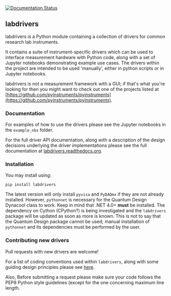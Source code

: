 [![Documentation Status](https://readthedocs.org/projects/labdrivers/badge/?version=latest)](http://labdrivers.readthedocs.org/en/latest/?badge=latest)

## labdrivers

labdrivers is a Python module containing a collection of drivers for common research lab instruments.

It contains a suite of instrument-specific drivers which can be used to 
interface measurement hardware with Python code, along with a set of 
Jupyter notebooks demonstrating example use cases.
The drivers within the project are intended to be used 'manually', either in python scripts or
in Jupyter notebooks.

labdrivers is not a measurement framework with a GUI; if that's what you're looking
for then you might want to check out one of the projects listed at
[https://github.com/pyinstruments/pyinstruments](https://github.com/pyinstruments/pyinstruments).

### Documentation

For examples of how to use the drivers please see the Jupyter notebooks in the `example_nbs` folder.

For the full driver API documentation, along with a description of the design decisions underlying 
the driver implementations please see the full documentation at 
[labdrivers.readthedocs.org](https://labdrivers.readthedocs.org).


### Installation

You may install using:

`pip install labdrivers`

The latest version will only install `pyvisa` and `PyDAQmx` if they are not already installed.
However, `pythonnet` is necessary for the Quantum Design Dynacool class to work. Keep in mind that
.NET 4.0+ **must** be installed. The dependency on Cython (CPython?) is being investigated and
the `labdrivers` package will be updated as soon as more is known. This is not to say that the
Quantum Design package cannot be used; manual installation of `pythonnet` and its dependencies 
must be performed by the user.

### Contributing new drivers

Pull requests with new drivers are welcome! 

For a list of coding conventions used within `labdrivers`, along with some
guiding design principles please see [here](http://labdrivers.readthedocs.org/en/latest/contributing.html).

Also, Before submitting a request please
make sure your code follows the PEP8 Python style guidelines (except for the
one concerning maximum line length. 
